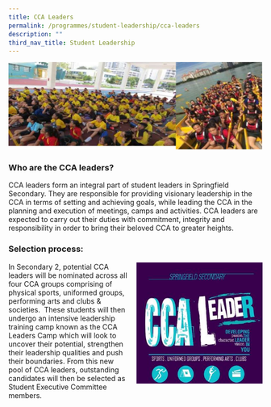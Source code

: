 ```yaml
---
title: CCA Leaders
permalink: /programmes/student-leadership/cca-leaders
description: ""
third_nav_title: Student Leadership
---
```

![](/images/cca-leaders-2.jpg)

### Who are the CCA leaders?

CCA leaders form an integral part of student leaders in Springfield Secondary. They are responsible for providing visionary leadership in the CCA in terms of setting and achieving goals, while leading the CCA in the planning and execution of meetings, camps and activities. CCA leaders are expected to carry out their duties with commitment, integrity and responsibility in order to bring their beloved CCA to greater heights.

### Selection process:

<img src="/images/cca-leaders-3.jpg" style="width:250px;height:240px;margin-left:15px;" align = "right">

In Secondary 2, potential CCA leaders will be nominated across all four CCA groups comprising of physical sports, uniformed groups, performing arts and clubs & societies.  These students will then undergo an intensive leadership training camp known as the CCA Leaders Camp which will look to uncover their potential, strengthen their leadership qualities and push their boundaries. From this new pool of CCA leaders, outstanding candidates will then be selected as Student Executive Committee members.